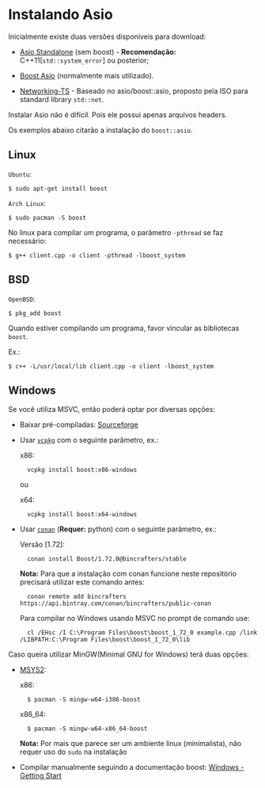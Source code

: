 # Instalando Asio

Inicialmente existe duas versões disponíveis para download:

- [Asio Standalone](https://think-async.com/Asio) (sem boost) - **Recomendação:** C++11[`std::system_error`] ou posterior;

- [Boost Asio](https://www.boost.org) (normalmente mais utilizado).

- [Networking-TS](https://cplusplus.github.io/networking-ts/draft.pdf) - Baseado no asio/boost::asio, proposto pela ISO para standard library `std::net`.

Instalar Asio não é difícil. Pois ele possui apenas arquivos headers.

Os exemplos abaixo citarão a instalação do `boost::asio`.

## Linux

`Ubuntu`:

	$ sudo apt-get install boost

`Arch Linux`:

	$ sudo pacman -S boost

No linux para compilar um programa, o parâmetro `-pthread` se faz necessário:

	$ g++ client.cpp -o client -pthread -lboost_system

## BSD

`OpenBSD`:

	$ pkg_add boost

Quando estiver compilando um programa, favor vincular as bibliotecas `boost`.

Ex.:

	$ c++ -L/usr/local/lib client.cpp -o client -lboost_system

## Windows

Se você utiliza MSVC, então poderá optar por diversas opções:

* Baixar pré-compiladas: [Sourceforge](https://sourceforge.net/projects/boost/files/boost-binaries)

* Usar [`vcpkg`](https://github.com/microsoft/vcpkg) com o seguinte parâmetro, ex.:
	
	x86:

		vcpkg install boost:x86-windows

	ou
	
	x64:
	
		vcpkg install boost:x64-windows

* Usar [`conan`](https://conan.io) (**Requer:** python) com o seguinte parâmetro, ex.:

	Versão [1.72]:

		conan install Boost/1.72.0@bincrafters/stable

	**Nota:** Para que a instalação com conan funcione neste repositório precisará utilizar este comando antes:

		conan remote add bincrafters https://api.bintray.com/conan/bincrafters/public-conan

	Para compilar no Windows usando MSVC no prompt de comando use:

		cl /EHsc /I C:\Program Files\boost\boost_1_72_0 example.cpp /link /LIBPATH:C:\Program Files\boost\boost_1_72_0\lib

Caso queira utilizar MinGW(Minimal GNU for Windows) terá duas opções:

* [MSYS2](http://www.msys2.org):

	x86:

		$ pacman -S mingw-w64-i386-boost

	x86_64:

		$ pacman -S mingw-w64-x86_64-boost

	**Nota:** Por mais que parece ser um ambiente linux (minimalista), não requer uso do `sudo` na instalação

* Compilar manualmente seguindo a documentação boost: [Windows - Getting Start](https://www.boost.org/doc/libs/1_72_0/more/getting_started/windows.html)
